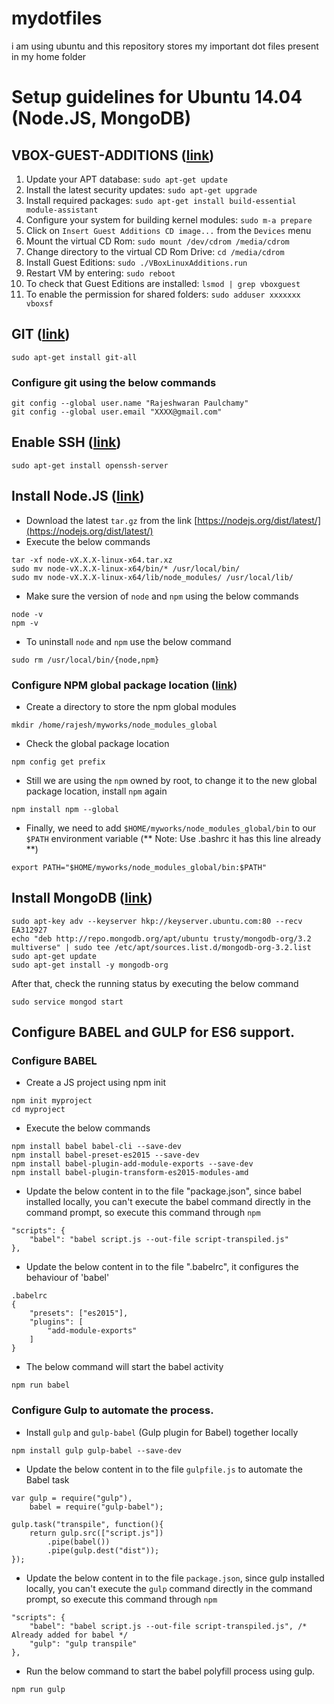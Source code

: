 # mydotfiles

i am using ubuntu and this repository stores my important dot files present in my home folder


# Setup guidelines for Ubuntu 14.04 (Node.JS, MongoDB)

## VBOX-GUEST-ADDITIONS ([link](https://mylinuxramblings.wordpress.com/2014/12/06/how-to-install-virtualbox-guest-editions-in-ubuntu-server-14-04/))
1. Update your APT database:  `sudo apt-get update`
2. Install the latest security updates:  `sudo apt-get upgrade`
3. Install required packages:  `sudo apt-get install build-essential module-assistant`
4. Configure your system for building kernel modules:  `sudo m-a prepare`
5. Click on `Insert Guest Additions CD image...` from the `Devices` menu
6. Mount the virtual CD Rom: `sudo mount /dev/cdrom /media/cdrom`
7. Change directory to the virtual CD Rom Drive: `cd /media/cdrom`
8. Install Guest Editions: `sudo ./VBoxLinuxAdditions.run`
9. Restart VM by entering: `sudo reboot`
10. To check that Guest Editions are installed: `lsmod | grep vboxguest`
11. To enable the permission for shared folders: `sudo adduser xxxxxxx vboxsf`

## GIT ([link](https://git-scm.com/book/en/v2/Getting-Started-Installing-Git))
```
sudo apt-get install git-all
```

### Configure git using the below commands
```
git config --global user.name "Rajeshwaran Paulchamy"
git config --global user.email "XXXX@gmail.com"
```

## Enable SSH ([link](http://askubuntu.com/questions/265982/unable-to-start-sshd))
```
sudo apt-get install openssh-server
```

## Install Node.JS ([link](https://codewithintent.com/how-to-install-update-and-remove-node-js-from-linux-or-ubuntu/))
* Download the latest `tar.gz` from the link [https://nodejs.org/dist/latest/](https://nodejs.org/dist/latest/)
* Execute the below commands 
```
tar -xf node-vX.X.X-linux-x64.tar.xz
sudo mv node-vX.X.X-linux-x64/bin/* /usr/local/bin/
sudo mv node-vX.X.X-linux-x64/lib/node_modules/ /usr/local/lib/
```
* Make sure the version of `node` and `npm` using the below commands
```
node -v
npm -v
```
* To uninstall `node` and `npm` use the below command
```
sudo rm /usr/local/bin/{node,npm}
````

### Configure NPM global package location ([link](https://www.sitepoint.com/beginners-guide-node-package-manager/))
* Create a directory to store the npm global modules
```
mkdir /home/rajesh/myworks/node_modules_global
```
* Check the global package location
```
npm config get prefix
```
* Still we are using the `npm` owned by root, to change it to the new global package location, install `npm` again
```
npm install npm --global
```
* Finally, we need to add `$HOME/myworks/node_modules_global/bin` to our `$PATH` environment variable (** Note: Use .bashrc it has this line already **)
```
export PATH="$HOME/myworks/node_modules_global/bin:$PATH"
```

## Install MongoDB ([link](https://docs.mongodb.com/manual/tutorial/install-mongodb-on-ubuntu/))

```
sudo apt-key adv --keyserver hkp://keyserver.ubuntu.com:80 --recv EA312927
echo "deb http://repo.mongodb.org/apt/ubuntu trusty/mongodb-org/3.2 multiverse" | sudo tee /etc/apt/sources.list.d/mongodb-org-3.2.list
sudo apt-get update
sudo apt-get install -y mongodb-org
```
After that, check the running status by executing the below command
```
sudo service mongod start
```

## Configure BABEL and GULP for ES6 support.

### Configure BABEL

* Create a JS project using npm init
```
npm init myproject
cd myproject
```
* Execute the below commands
```
npm install babel babel-cli --save-dev
npm install babel-preset-es2015 --save-dev
npm install babel-plugin-add-module-exports --save-dev
npm install babel-plugin-transform-es2015-modules-amd
```

* Update the below content in to the file "package.json", since babel installed locally, you can't execute the babel command directly in the command prompt, so execute this command through `npm`
```
"scripts": {
	"babel": "babel script.js --out-file script-transpiled.js"
},
```
* Update the below content in to the file ".babelrc", it configures the behaviour of 'babel'
```
.babelrc
{
	"presets": ["es2015"],
	"plugins": [
		"add-module-exports"
	]
}
```
* The below command will start the babel activity
```
npm run babel
```

### Configure Gulp to automate the process.
* Install `gulp` and `gulp-babel` (Gulp plugin for Babel) together locally
```
npm install gulp gulp-babel --save-dev
```

* Update the below content in to the file `gulpfile.js` to automate the Babel task
```
var gulp = require("gulp"),
    babel = require("gulp-babel");

gulp.task("transpile", function(){
    return gulp.src(["script.js"])
        .pipe(babel())
        .pipe(gulp.dest("dist"));
});
```

* Update the below content in to the file `package.json`, since gulp installed locally, you can't execute the `gulp` command directly in the command prompt, so execute this command through `npm`
```
"scripts": {
	"babel": "babel script.js --out-file script-transpiled.js", /* Already added for babel */
	"gulp": "gulp transpile"
},
```
* Run the below command to start the babel polyfill process using gulp.
```
npm run gulp
```
